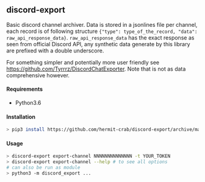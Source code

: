 ## discord-export

Basic discord channel archiver. Data is stored in a jsonlines file per channel, each record is of following structure `{"type": type_of_the_record, "data": raw_api_response_data}`. `raw_api_response_data` has the exact response as seen from official Discord API, any synthetic data generate by this library are prefixed with a double underscore.

For something simpler and potentially more user friendly see https://github.com/Tyrrrz/DiscordChatExporter. Note that is not as data comprehensive however.

#### Requirements
* Python3.6

#### Installation
```bash
> pip3 install https://github.com/hermit-crab/discord-export/archive/master.zip --user
```

#### Usage
```bash
> discord-export export-channel NNNNNNNNNNNNNN -t YOUR_TOKEN
> discord-export export-channel --help # to see all options
# can also be run as module
> python3 -m discord_export ...
```
